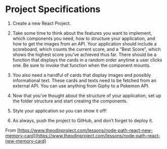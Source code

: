 # Project Specifications

1. Create a new React Project.

2. Take some time to think about the features you want to implement, which components you need, how to structure your application, and how to get the images from an API. Your application should include a scoreboard, which counts the current score, and a “Best Score”, which shows the highest score you’ve achieved thus far. There should be a function that displays the cards in a random order anytime a user clicks one. Be sure to invoke that function when the component mounts.

3. You also need a handful of cards that display images and possibly informational text. These cards and texts need to be fetched from an external API. You can use anything from Giphy to a Pokemon API.

4. Now that you’ve thought about the structure of your application, set up the folder structure and start creating the components.

5. Style your application so you can show it off!

6. As always, push the project to GitHub, and don’t forget to deploy it.

From [https://www.theodinproject.com/lessons/node-path-react-new-memory-card](https://www.theodinproject.com/lessons/node-path-react-new-memory-card)
